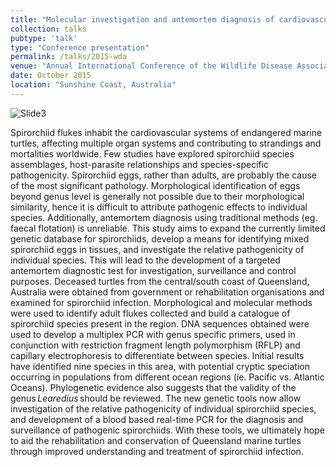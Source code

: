 ```yaml
---
title: "Molecular investigation and antemortem diagnosis of cardiovascular flukes (Digenea: Spirorchiidae) in marine turtles"
collection: talks
pubtype: 'talk'
type: "Conference presentation"
permalink: /talks/2015-wda
venue: "Annual International Conference of the Wildlife Disease Association"
date: October 2015
location: "Sunshine Coast, Australia"
---
```

![Slide3](https://github.com/user-attachments/assets/47d2a3d6-8feb-4b2b-8a67-722440e0283f)

Spirorchiid flukes inhabit the cardiovascular systems of endangered marine turtles, affecting multiple organ systems and contributing to strandings and mortalities worldwide. Few studies have explored spirorchiid species assemblages, host-parasite relationships and species-specific pathogenicity. Spirorchiid eggs, rather than adults, are probably the cause of the most significant pathology. Morphological identification of eggs beyond genus level is generally not possible due to their morphological similarity, hence it is difficult to attribute pathogenic effects to individual species. Additionally, antemortem diagnosis using traditional methods (eg. faecal flotation) is unreliable. This study aims to expand the currently limited genetic database for spirorchiids, develop a means for identifying mixed spirorchiid eggs in tissues, and investigate the relative pathogenicity of individual species. This will lead to the development of a targeted antemortem diagnostic test for investigation, surveillance and control purposes. Deceased turtles from the central/south coast of Queensland, Australia were obtained from government or rehabilitation organisations and examined for spirorchiid infection. Morphological and molecular methods were used to identify adult flukes collected and build a catalogue of spirorchiid species present in the region. DNA sequences obtained were used to develop a multiplex PCR with genus specific primers, used in conjunction with restriction fragment length polymorphism (RFLP) and capillary electrophoresis to differentiate between species. Initial results have identified nine species in this area, with potential cryptic speciation occurring in populations from different ocean regions (ie. Pacific vs. Atlantic Oceans). Phylogenetic evidence also suggests that the validity of the genus <i>Learedius</i> should be reviewed. The new genetic tools now allow investigation of the relative pathogenicity of individual spirorchiid species, and development of a blood based real-time PCR for the diagnosis and surveillance of pathogenic spirorchiids. With these tools, we ultimately hope to aid the rehabilitation and conservation of Queensland marine turtles through improved understanding and treatment of spirorchiid infection. 
